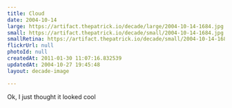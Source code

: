 ```yaml
---
title: Cloud
date: 2004-10-14
large: https://artifact.thepatrick.io/decade/large/2004-10-14-1684.jpg
small: https://artifact.thepatrick.io/decade/small/2004-10-14-1684.jpg
smallRetina: https://artifact.thepatrick.io/decade/small/2004-10-14-1684@2x.jpg
flickrUrl: null
photoId: null
createdAt: 2011-01-30 11:07:16.832539
updatedAt: 2004-10-27 19:45:48
layout: decade-image

---
```

Ok, I just thought it looked cool
